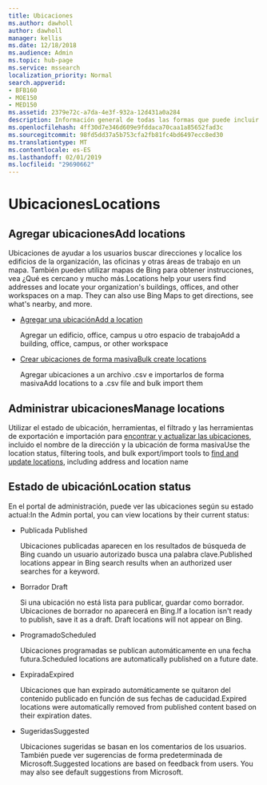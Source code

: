 ```yaml
---
title: Ubicaciones
ms.author: dawholl
author: dawholl
manager: kellis
ms.date: 12/18/2018
ms.audience: Admin
ms.topic: hub-page
ms.service: mssearch
localization_priority: Normal
search.appverid:
- BFB160
- MOE150
- MED150
ms.assetid: 2379e72c-a7da-4e3f-932a-12d431a0a284
description: Información general de todas las formas que puede incluir ubicaciones de su organización en los resultados de trabajo de Microsoft Search
ms.openlocfilehash: 4ff30d7e346d609e9fddaca70caa1a85652fad3c
ms.sourcegitcommit: 98fd5dd37a5b753cfa2fb81fc4bd6497ecc8ed30
ms.translationtype: MT
ms.contentlocale: es-ES
ms.lasthandoff: 02/01/2019
ms.locfileid: "29690662"
---
```

# <a name="locations"></a><span data-ttu-id="9327f-103">Ubicaciones</span><span class="sxs-lookup"><span data-stu-id="9327f-103">Locations</span></span>

## <a name="add-locations"></a><span data-ttu-id="9327f-104">Agregar ubicaciones</span><span class="sxs-lookup"><span data-stu-id="9327f-104">Add locations</span></span>

<span data-ttu-id="9327f-p101">Ubicaciones de ayudar a los usuarios buscar direcciones y localice los edificios de la organización, las oficinas y otras áreas de trabajo en un mapa. También pueden utilizar mapas de Bing para obtener instrucciones, vea ¿Qué es cercano y mucho más.</span><span class="sxs-lookup"><span data-stu-id="9327f-p101">Locations help your users find addresses and locate your organization's buildings, offices, and other workspaces on a map. They can also use Bing Maps to get directions, see what's nearby, and more.</span></span>
  
- [<span data-ttu-id="9327f-107">Agregar una ubicación</span><span class="sxs-lookup"><span data-stu-id="9327f-107">Add a location</span></span>](add-a-location.md)
    
    <span data-ttu-id="9327f-108">Agregar un edificio, office, campus u otro espacio de trabajo</span><span class="sxs-lookup"><span data-stu-id="9327f-108">Add a building, office, campus, or other workspace</span></span>
    
- [<span data-ttu-id="9327f-109">Crear ubicaciones de forma masiva</span><span class="sxs-lookup"><span data-stu-id="9327f-109">Bulk create locations</span></span>](bulk-create-locations.md)
    
    <span data-ttu-id="9327f-110">Agregar ubicaciones a un archivo .csv e importarlos de forma masiva</span><span class="sxs-lookup"><span data-stu-id="9327f-110">Add locations to a .csv file and bulk import them</span></span>
    
## <a name="manage-locations"></a><span data-ttu-id="9327f-111">Administrar ubicaciones</span><span class="sxs-lookup"><span data-stu-id="9327f-111">Manage locations</span></span>

<span data-ttu-id="9327f-112">Utilizar el estado de ubicación, herramientas, el filtrado y las herramientas de exportación e importación para [encontrar y actualizar las ubicaciones](manage-locations.md), incluido el nombre de la dirección y la ubicación de forma masiva</span><span class="sxs-lookup"><span data-stu-id="9327f-112">Use the location status, filtering tools, and bulk export/import tools to [find and update locations](manage-locations.md), including address and location name</span></span>
  
## <a name="location-status"></a><span data-ttu-id="9327f-113">Estado de ubicación</span><span class="sxs-lookup"><span data-stu-id="9327f-113">Location status</span></span>

<span data-ttu-id="9327f-114">En el portal de administración, puede ver las ubicaciones según su estado actual:</span><span class="sxs-lookup"><span data-stu-id="9327f-114">In the Admin portal, you can view locations by their current status:</span></span>
  
- <span data-ttu-id="9327f-115">Publicada </span><span class="sxs-lookup"><span data-stu-id="9327f-115">Published</span></span>
    
    <span data-ttu-id="9327f-116">Ubicaciones publicadas aparecen en los resultados de búsqueda de Bing cuando un usuario autorizado busca una palabra clave.</span><span class="sxs-lookup"><span data-stu-id="9327f-116">Published locations appear in Bing search results when an authorized user searches for a keyword.</span></span>
    
- <span data-ttu-id="9327f-117">Borrador </span><span class="sxs-lookup"><span data-stu-id="9327f-117">Draft</span></span>
    
    <span data-ttu-id="9327f-p102">Si una ubicación no está lista para publicar, guardar como borrador. Ubicaciones de borrador no aparecerá en Bing.</span><span class="sxs-lookup"><span data-stu-id="9327f-p102">If a location isn't ready to publish, save it as a draft. Draft locations will not appear on Bing.</span></span>
    
- <span data-ttu-id="9327f-120">Programado</span><span class="sxs-lookup"><span data-stu-id="9327f-120">Scheduled</span></span>
    
    <span data-ttu-id="9327f-121">Ubicaciones programadas se publican automáticamente en una fecha futura.</span><span class="sxs-lookup"><span data-stu-id="9327f-121">Scheduled locations are automatically published on a future date.</span></span>
    
- <span data-ttu-id="9327f-122">Expirada</span><span class="sxs-lookup"><span data-stu-id="9327f-122">Expired</span></span>
    
    <span data-ttu-id="9327f-123">Ubicaciones que han expirado automáticamente se quitaron del contenido publicado en función de sus fechas de caducidad.</span><span class="sxs-lookup"><span data-stu-id="9327f-123">Expired locations were automatically removed from published content based on their expiration dates.</span></span>
    
- <span data-ttu-id="9327f-124">Sugeridas</span><span class="sxs-lookup"><span data-stu-id="9327f-124">Suggested</span></span>
    
    <span data-ttu-id="9327f-p103">Ubicaciones sugeridas se basan en los comentarios de los usuarios. También puede ver sugerencias de forma predeterminada de Microsoft.</span><span class="sxs-lookup"><span data-stu-id="9327f-p103">Suggested locations are based on feedback from users. You may also see default suggestions from Microsoft.</span></span>

  

